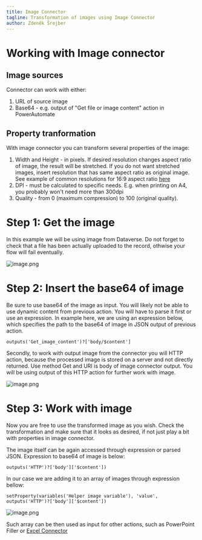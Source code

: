 ```yaml
---
title: Image Connector
tagline: Transformation of images using Image Connector
author: Zdeněk Šrejber
---
```


# **Working with Image connector**

## Image sources
Connector can work with either:
1.  URL of source image
2.  Base64 - e.g. output of "Get file or image content" action in PowerAutomate

## Property tranformation
With image connector you can transform several properties of the image:
1. Width and Height - in pixels. If desired resolution changes aspect ratio of image, the result will be stretched. If you do not want stretched images, insert resolution that has same aspect ratio as original image. See example of common resolutions for 16:9 aspect ratio [here](https://en.wikipedia.org/wiki/16:9_aspect_ratio#Common_resolutions)
2. DPI - must be calculated to specific needs. E.g. when printing on A4, you probably won't need more than 300dpi 
3. Quality - from 0 (maximum compression) to 100 (original quality).

# Step 1: Get the image 
In this example we will be using image from Dataverse. Do not forget to check that a file has been actually uploaded to the record, othwise your flow will fail eventually.

![image.png](/.attachments/ImageConnector/Image3.png)

# Step 2: Insert the base64 of image
Be sure to use base64 of the image as input. You will likely not be able to use dynamic content from previous action. You will have to parse it first or use an expression. In example here, we are using an expression below, which specifies the path to the base64 of image in JSON output of previous action.

```
outputs('Get_image_content')?['body/$content']
```

Secondly, to work with output image from the connector you will HTTP action, because the processed image is stored on a server and not directly returned. Use method Get and URI is body of image connector output. You will be using output of this HTTP action for further work with image.

![image.png](/.attachments/ImageConnector/Image2.png)

# Step 3: Work with image
Now you are free to use the transformed image as you wish. Check the transformation and make sure that it looks as desired, if not just play a bit with properties in image connector. 

The image itself can be again accessed through expression or parsed JSON. Expression to base64 of image is below:

```
outputs('HTTP')?['body']['$content'])
```

In our case we are adding it to an array of images through expression bellow:
```
setProperty(variables('Helper image variable'), 'value', outputs('HTTP')?['body']['$content'])
```

![image.png](/.attachments/ImageConnector/Image1.png)

Such array can be then used as input for other actions, such as PowerPoint Filler or [Excel Connector](src\en\developer-guide\integration\components\connector\excelconnector.md)

